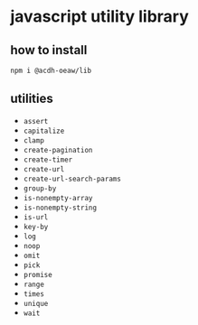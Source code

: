 # javascript utility library

## how to install

```bash
npm i @acdh-oeaw/lib
```

## utilities

- `assert`
- `capitalize`
- `clamp`
- `create-pagination`
- `create-timer`
- `create-url`
- `create-url-search-params`
- `group-by`
- `is-nonempty-array`
- `is-nonempty-string`
- `is-url`
- `key-by`
- `log`
- `noop`
- `omit`
- `pick`
- `promise`
- `range`
- `times`
- `unique`
- `wait`
